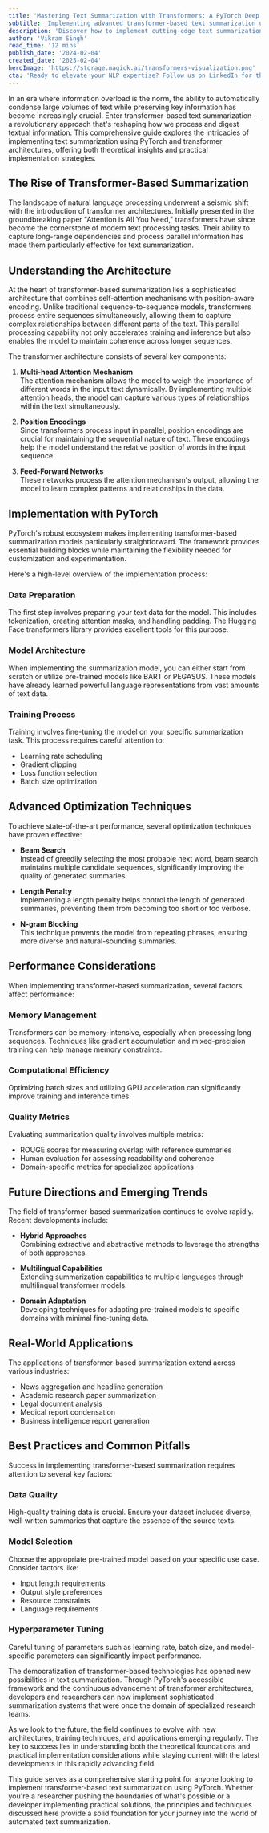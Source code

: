 ```yaml
---
title: 'Mastering Text Summarization with Transformers: A PyTorch Deep Dive'
subtitle: 'Implementing advanced transformer-based text summarization using PyTorch'
description: 'Discover how to implement cutting-edge text summarization using PyTorch and transformer architectures. This comprehensive guide covers everything from architectural fundamentals to advanced optimization techniques, helping you build efficient and accurate summarization models.'
author: 'Vikram Singh'
read_time: '12 mins'
publish_date: '2024-02-04'
created_date: '2025-02-04'
heroImage: 'https://storage.magick.ai/transformers-visualization.png'
cta: 'Ready to elevate your NLP expertise? Follow us on LinkedIn for the latest insights on transformer architectures, PyTorch implementations, and cutting-edge developments in text summarization technology.'
---
```


In an era where information overload is the norm, the ability to automatically condense large volumes of text while preserving key information has become increasingly crucial. Enter transformer-based text summarization – a revolutionary approach that's reshaping how we process and digest textual information. This comprehensive guide explores the intricacies of implementing text summarization using PyTorch and transformer architectures, offering both theoretical insights and practical implementation strategies.

## The Rise of Transformer-Based Summarization

The landscape of natural language processing underwent a seismic shift with the introduction of transformer architectures. Initially presented in the groundbreaking paper "Attention is All You Need," transformers have since become the cornerstone of modern text processing tasks. Their ability to capture long-range dependencies and process parallel information has made them particularly effective for text summarization.

## Understanding the Architecture

At the heart of transformer-based summarization lies a sophisticated architecture that combines self-attention mechanisms with position-aware encoding. Unlike traditional sequence-to-sequence models, transformers process entire sequences simultaneously, allowing them to capture complex relationships between different parts of the text. This parallel processing capability not only accelerates training and inference but also enables the model to maintain coherence across longer sequences.

The transformer architecture consists of several key components:

1. **Multi-head Attention Mechanism**  
   The attention mechanism allows the model to weigh the importance of different words in the input text dynamically. By implementing multiple attention heads, the model can capture various types of relationships within the text simultaneously.

2. **Position Encodings**  
   Since transformers process input in parallel, position encodings are crucial for maintaining the sequential nature of text. These encodings help the model understand the relative position of words in the input sequence.

3. **Feed-Forward Networks**  
   These networks process the attention mechanism's output, allowing the model to learn complex patterns and relationships in the data.

## Implementation with PyTorch

PyTorch's robust ecosystem makes implementing transformer-based summarization models particularly straightforward. The framework provides essential building blocks while maintaining the flexibility needed for customization and experimentation.

Here's a high-level overview of the implementation process:

### Data Preparation

The first step involves preparing your text data for the model. This includes tokenization, creating attention masks, and handling padding. The Hugging Face transformers library provides excellent tools for this purpose.

### Model Architecture

When implementing the summarization model, you can either start from scratch or utilize pre-trained models like BART or PEGASUS. These models have already learned powerful language representations from vast amounts of text data.

### Training Process

Training involves fine-tuning the model on your specific summarization task. This process requires careful attention to:  
- Learning rate scheduling  
- Gradient clipping  
- Loss function selection  
- Batch size optimization

## Advanced Optimization Techniques

To achieve state-of-the-art performance, several optimization techniques have proven effective:

- **Beam Search**  
  Instead of greedily selecting the most probable next word, beam search maintains multiple candidate sequences, significantly improving the quality of generated summaries.

- **Length Penalty**  
  Implementing a length penalty helps control the length of generated summaries, preventing them from becoming too short or too verbose.

- **N-gram Blocking**  
  This technique prevents the model from repeating phrases, ensuring more diverse and natural-sounding summaries.

## Performance Considerations

When implementing transformer-based summarization, several factors affect performance:

### Memory Management

Transformers can be memory-intensive, especially when processing long sequences. Techniques like gradient accumulation and mixed-precision training can help manage memory constraints.

### Computational Efficiency

Optimizing batch sizes and utilizing GPU acceleration can significantly improve training and inference times.

### Quality Metrics

Evaluating summarization quality involves multiple metrics:  
- ROUGE scores for measuring overlap with reference summaries  
- Human evaluation for assessing readability and coherence  
- Domain-specific metrics for specialized applications

## Future Directions and Emerging Trends

The field of transformer-based summarization continues to evolve rapidly. Recent developments include:

- **Hybrid Approaches**  
  Combining extractive and abstractive methods to leverage the strengths of both approaches.

- **Multilingual Capabilities**  
  Extending summarization capabilities to multiple languages through multilingual transformer models.

- **Domain Adaptation**  
  Developing techniques for adapting pre-trained models to specific domains with minimal fine-tuning data.

## Real-World Applications

The applications of transformer-based summarization extend across various industries:

- News aggregation and headline generation
- Academic research paper summarization
- Legal document analysis
- Medical report condensation
- Business intelligence report generation

## Best Practices and Common Pitfalls

Success in implementing transformer-based summarization requires attention to several key factors:

### Data Quality

High-quality training data is crucial. Ensure your dataset includes diverse, well-written summaries that capture the essence of the source texts.

### Model Selection

Choose the appropriate pre-trained model based on your specific use case. Consider factors like:  
- Input length requirements  
- Output style preferences  
- Resource constraints  
- Language requirements

### Hyperparameter Tuning

Careful tuning of parameters such as learning rate, batch size, and model-specific parameters can significantly impact performance.

The democratization of transformer-based technologies has opened new possibilities in text summarization. Through PyTorch's accessible framework and the continuous advancement of transformer architectures, developers and researchers can now implement sophisticated summarization systems that were once the domain of specialized research teams.

As we look to the future, the field continues to evolve with new architectures, training techniques, and applications emerging regularly. The key to success lies in understanding both the theoretical foundations and practical implementation considerations while staying current with the latest developments in this rapidly advancing field.

This guide serves as a comprehensive starting point for anyone looking to implement transformer-based text summarization using PyTorch. Whether you're a researcher pushing the boundaries of what's possible or a developer implementing practical solutions, the principles and techniques discussed here provide a solid foundation for your journey into the world of automated text summarization.